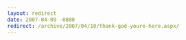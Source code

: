 ```yaml
---
layout: redirect
date: 2007-04-09 -0800
redirect: /archive/2007/04/10/thank-god-youre-here.aspx/
---
```

